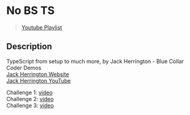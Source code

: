 # **No BS TS**
> [Youtube Playlist](https://www.youtube.com/watch?v=LKVHFHJsiO0&list=PLNqp92_EXZBJYFrpEzdO2EapvU0GOJ09n)

## **Description**
TypeScript from setup to much more, by Jack Herrington - Blue Collar Coder Demos  
[Jack Herrington Website](https://www.jackherrington.com/) \
[Jack Herrington YouTube](https://www.youtube.com/channel/UC6vRUjYqDuoUsYsku86Lrsw)

Challenge 1: [video](https://www.youtube.com/watch?v=GsRnExrC89A&list=PLNqp92_EXZBJYFrpEzdO2EapvU0GOJ09n&index=5)  
Challenge 2: [video](https://www.youtube.com/watch?v=DxG17pbgsZg&list=PLNqp92_EXZBJYFrpEzdO2EapvU0GOJ09n&index=9)  
Challenge 3: [video](https://www.youtube.com/watch?v=7o1P-SB7yQw&list=PLNqp92_EXZBJYFrpEzdO2EapvU0GOJ09n&index=20)  

